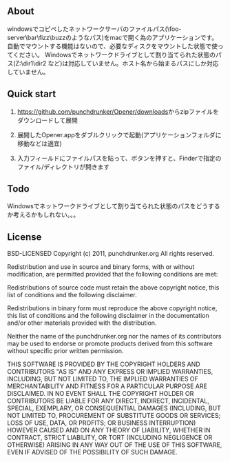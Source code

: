 ## About
windowsでコピペしたネットワークサーバのファイルパス(\\foo-server\bar\fizz\buzzのようなパス)をmacで開く為のアプリケーションです。
自動でマウントする機能はないので、必要なディスクをマウントした状態で使ってください。
Windowsでネットワークドライブとして割り当てられた状態のパス(Z:\\dir1\dir2 など)は対応していません。ホスト名から始まるパスにしか対応していません。


## Quick start

1. <https://github.com/punchdrunker/Opener/downloads>からzipファイルをダウンロードして展開

2. 展開したOpener.appをダブルクリックで起動(アプリケーションフォルダに移動などは適宜)

3. 入力フィールドにファイルパスを貼って、ボタンを押すと、Finderで指定のファイル/ディレクトリが開きます

## Todo

Windowsでネットワークドライブとして割り当てられた状態のパスをどうするか考えるかもしれない。。。

## License
BSD-LICENSED
Copyright (c) 2011, punchdrunker.org
All rights reserved.

Redistribution and use in source and binary forms, with or without modification, are permitted provided that the following conditions are met:

Redistributions of source code must retain the above copyright notice, this list of conditions and the following disclaimer.

Redistributions in binary form must reproduce the above copyright notice, this list of conditions and the following disclaimer in the documentation and/or other materials provided with the distribution.

Neither the name of the punchdrunker.org nor the names of its contributors may be used to endorse or promote products derived from this software without specific prior written permission.

THIS SOFTWARE IS PROVIDED BY THE COPYRIGHT HOLDERS AND CONTRIBUTORS "AS IS" AND ANY EXPRESS OR IMPLIED WARRANTIES, INCLUDING, BUT NOT LIMITED TO, THE IMPLIED WARRANTIES OF MERCHANTABILITY AND FITNESS FOR A PARTICULAR PURPOSE ARE DISCLAIMED. IN NO EVENT SHALL THE COPYRIGHT HOLDER OR CONTRIBUTORS BE LIABLE FOR ANY DIRECT, INDIRECT, INCIDENTAL, SPECIAL, EXEMPLARY, OR CONSEQUENTIAL DAMAGES (INCLUDING, BUT NOT LIMITED TO, PROCUREMENT OF SUBSTITUTE GOODS OR SERVICES; LOSS OF USE, DATA, OR PROFITS; OR BUSINESS INTERRUPTION) HOWEVER CAUSED AND ON ANY THEORY OF LIABILITY, WHETHER IN CONTRACT, STRICT LIABILITY, OR TORT (INCLUDING NEGLIGENCE OR OTHERWISE) ARISING IN ANY WAY OUT OF THE USE OF THIS SOFTWARE, EVEN IF ADVISED OF THE POSSIBILITY OF SUCH DAMAGE.
